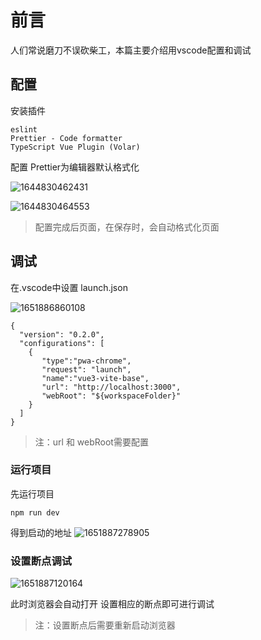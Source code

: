# 前言

人们常说磨刀不误砍柴工，本篇主要介绍用vscode配置和调试



## 配置

安装插件

```text
eslint
Prettier - Code formatter
TypeScript Vue Plugin (Volar)
```

配置 Prettier为编辑器默认格式化


![1644830462431](https://github.jzfai.top/file/vap-assets/1644830462431.png)

![1644830464553](https://github.jzfai.top/file/vap-assets/1644830464553.png)

>配置完成后页面，在保存时，会自动格式化页面



## 调试

在.vscode中设置 launch.json

![1651886860108](https://github.jzfai.top/file/vap-assets/1651886860108.png)

```
{
  "version": "0.2.0",
  "configurations": [
    {
       "type":"pwa-chrome",
       "request": "launch",
       "name":"vue3-vite-base",
       "url": "http://localhost:3000",
       "webRoot": "${workspaceFolder}"
    }
  ]
}
```

>注：url  和 webRoot需要配置

### 运行项目

先运行项目

```
npm run dev 
```

得到启动的地址
![1651887278905](https://github.jzfai.top/file/vap-assets/1651887278905.png)

### 设置断点调试

![1651887120164](https://github.jzfai.top/file/vap-assets/1651887120164.png)

此时浏览器会自动打开
设置相应的断点即可进行调试

>注：设置断点后需要重新启动浏览器
